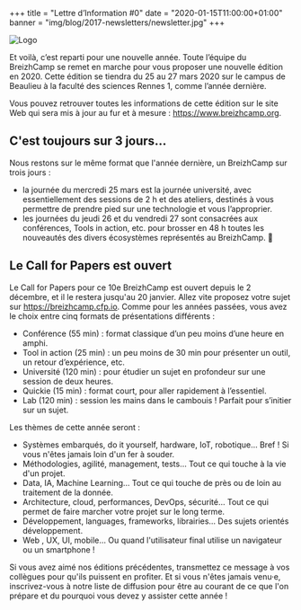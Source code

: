 +++
title = "Lettre d’Information #0"
date = "2020-01-15T11:00:00+01:00"
banner = "img/blog/2017-newsletters/newsletter.jpg"
+++

![Logo](/img/logo_big.png)

Et voilà, c’est reparti pour une nouvelle année. Toute l’équipe du BreizhCamp se remet en marche pour vous proposer une nouvelle édition en 2020.
Cette édition se tiendra du 25 au 27 mars 2020 sur le campus de Beaulieu à la faculté des sciences Rennes 1, comme l’année dernière.

Vous pouvez retrouver toutes les informations de cette édition sur le site Web qui sera mis à jour au fur et à mesure : https://www.breizhcamp.org.

## C'est toujours sur 3 jours…

Nous restons sur le même format que l'année dernière, un BreizhCamp sur trois jours :

  * la journée du mercredi 25 mars est la journée université, avec essentiellement des sessions de 2 h et des ateliers, destinés à vous permettre de prendre pied sur une technologie et vous l’approprier.
  * les journées du jeudi 26 et du vendredi 27 sont consacrées aux conférences, Tools in action, etc. pour brosser en 48 h toutes les nouveautés des divers écosystèmes représentés au BreizhCamp.

## Le Call for Papers est ouvert

Le Call for Papers pour ce 10e BreizhCamp est ouvert depuis le 2 décembre, et il le restera jusqu'au 20 janvier. Allez vite proposez votre sujet sur https://breizhcamp.cfp.io.
Comme pour les années passées, vous avez le choix entre cinq formats de présentations différents :

  * Conférence (55 min) : format classique d’un peu moins d’une heure en amphi.
  * Tool in action (25 min) : un peu moins de 30 min pour présenter un outil, un retour d’expérience, etc.
  * Université (120 min) : pour étudier un sujet en profondeur sur une session de deux heures.
  * Quickie (15 min) : format court, pour aller rapidement à l’essentiel.
  * Lab (120 min) : session les mains dans le cambouis ! Parfait pour s’initier sur un sujet.

Les thèmes de cette année seront :

  * Systèmes embarqués, do it yourself, hardware, IoT, robotique… Bref ! Si vous n'êtes jamais loin d'un fer à souder.
  * Méthodologies, agilité, management, tests… Tout ce qui touche à la vie d'un projet.
  * Data, IA, Machine Learning… Tout ce qui touche de près ou de loin au traitement de la donnée.
  * Architecture, cloud, performances, DevOps, sécurité… Tout ce qui permet de faire marcher votre projet sur le long terme.
  * Développement, languages, frameworks, librairies… Des sujets orientés développement.
  * Web , UX, UI, mobile… Ou quand l'utilisateur final utilise un navigateur ou un smartphone !

Si vous avez aimé nos éditions précédentes, transmettez ce message à vos collègues pour qu'ils puissent en profiter. Et si vous n'êtes jamais venu·e, inscrivez-vous à notre liste de diffusion pour être au courant de ce que l'on prépare et du pourquoi vous devez y assister cette année !
